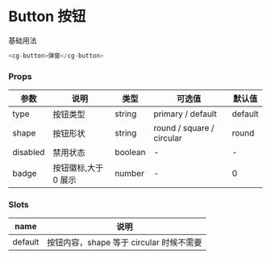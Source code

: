 # Button 按钮

基础用法

```javascript
<cg-button>弹窗</cg-button>
```

### Props

| 参数     | 说明                 | 类型    | 可选值                    | 默认值  |
| -------- | -------------------- | ------- | ------------------------- | ------- |
| type     | 按钮类型             | string  | primary / default         | default |
| shape    | 按钮形状             | string  | round / square / circular | round   |
| disabled | 禁用状态             | boolean | -                         | -       |
| badge    | 按钮徽标,大于 0 展示 | number  | -                         | 0       |

### Slots

| name    | 说明                                     |
| ------- | ---------------------------------------- |
| default | 按钮内容，shape 等于 circular 时候不需要 |
